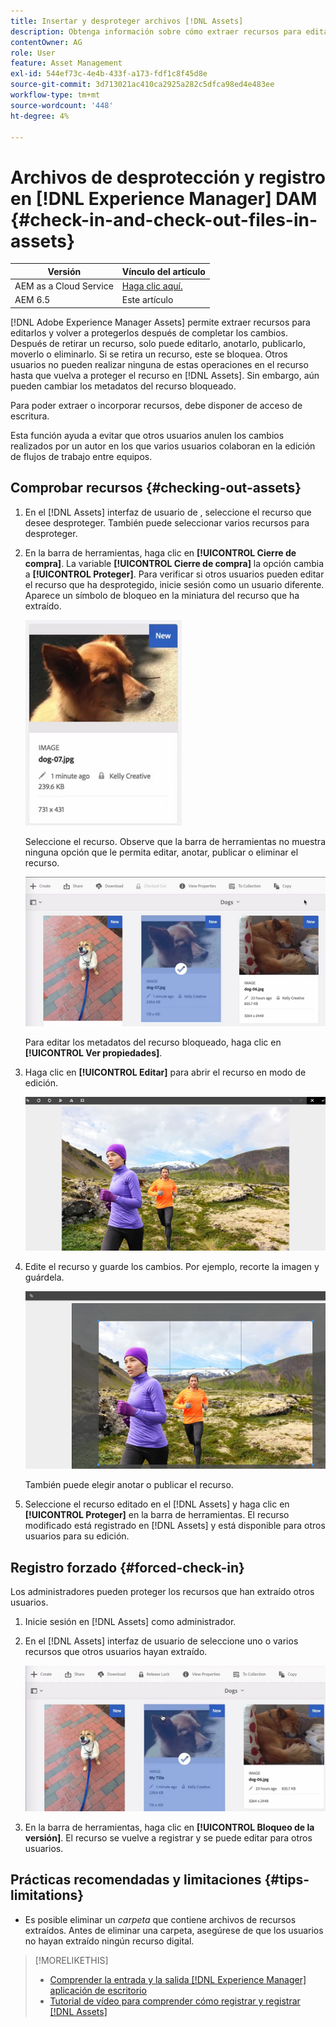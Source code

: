 ```yaml
---
title: Insertar y desproteger archivos [!DNL Assets]
description: Obtenga información sobre cómo extraer recursos para editarlos y volver a protegerlos una vez completados los cambios.
contentOwner: AG
role: User
feature: Asset Management
exl-id: 544ef73c-4e4b-433f-a173-fdf1c8f45d8e
source-git-commit: 3d713021ac410ca2925a282c5dfca98ed4e483ee
workflow-type: tm+mt
source-wordcount: '448'
ht-degree: 4%

---
```


# Archivos de desprotección y registro en [!DNL Experience Manager] DAM {#check-in-and-check-out-files-in-assets}

| Versión | Vínculo del artículo |
| -------- | ---------------------------- |
| AEM as a Cloud Service | [Haga clic aquí.](https://experienceleague.adobe.com/docs/experience-manager-cloud-service/content/assets/manage/check-out-and-submit-assets.html?lang=en) |
| AEM 6.5 | Este artículo |

[!DNL Adobe Experience Manager Assets] permite extraer recursos para editarlos y volver a protegerlos después de completar los cambios. Después de retirar un recurso, solo puede editarlo, anotarlo, publicarlo, moverlo o eliminarlo. Si se retira un recurso, este se bloquea. Otros usuarios no pueden realizar ninguna de estas operaciones en el recurso hasta que vuelva a proteger el recurso en [!DNL Assets]. Sin embargo, aún pueden cambiar los metadatos del recurso bloqueado.

Para poder extraer o incorporar recursos, debe disponer de acceso de escritura.

Esta función ayuda a evitar que otros usuarios anulen los cambios realizados por un autor en los que varios usuarios colaboran en la edición de flujos de trabajo entre equipos.

## Comprobar recursos {#checking-out-assets}

1. En el [!DNL Assets] interfaz de usuario de , seleccione el recurso que desee desproteger. También puede seleccionar varios recursos para desproteger.
1. En la barra de herramientas, haga clic en **[!UICONTROL Cierre de compra]**. La variable **[!UICONTROL Cierre de compra]** la opción cambia a **[!UICONTROL Proteger]**.
Para verificar si otros usuarios pueden editar el recurso que ha desprotegido, inicie sesión como un usuario diferente. Aparece un símbolo de bloqueo en la miniatura del recurso que ha extraído.

   ![chlimage_1-471](assets/chlimage_1-471.png)

   Seleccione el recurso. Observe que la barra de herramientas no muestra ninguna opción que le permita editar, anotar, publicar o eliminar el recurso.

   ![chlimage_1-472](assets/chlimage_1-472.png)

   Para editar los metadatos del recurso bloqueado, haga clic en **[!UICONTROL Ver propiedades]**.

1. Haga clic en **[!UICONTROL Editar]** para abrir el recurso en modo de edición.

   ![chlimage_1-473](assets/chlimage_1-473.png)

1. Edite el recurso y guarde los cambios. Por ejemplo, recorte la imagen y guárdela.

   ![chlimage_1-474](assets/chlimage_1-474.png)

   También puede elegir anotar o publicar el recurso.

1. Seleccione el recurso editado en el [!DNL Assets] y haga clic en **[!UICONTROL Proteger]** en la barra de herramientas. El recurso modificado está registrado en [!DNL Assets] y está disponible para otros usuarios para su edición.

## Registro forzado {#forced-check-in}

Los administradores pueden proteger los recursos que han extraído otros usuarios.

1. Inicie sesión en [!DNL Assets] como administrador.
1. En el [!DNL Assets] interfaz de usuario de seleccione uno o varios recursos que otros usuarios hayan extraído.

   ![chlimage_1-476](assets/chlimage_1-476.png)

1. En la barra de herramientas, haga clic en **[!UICONTROL Bloqueo de la versión]**. El recurso se vuelve a registrar y se puede editar para otros usuarios.

## Prácticas recomendadas y limitaciones {#tips-limitations}

* Es posible eliminar un *carpeta* que contiene archivos de recursos extraídos. Antes de eliminar una carpeta, asegúrese de que los usuarios no hayan extraído ningún recurso digital.

>[!MORELIKETHIS]
>
>* [Comprender la entrada y la salida [!DNL Experience Manager] aplicación de escritorio](https://experienceleague.adobe.com/docs/experience-manager-desktop-app/using/using.html#how-app-works2)
>* [Tutorial de vídeo para comprender cómo registrar y registrar [!DNL Assets]](https://experienceleague.adobe.com/docs/experience-manager-learn/assets/collaboration/check-in-and-check-out.html)

